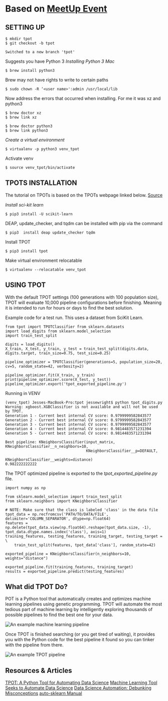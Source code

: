 # Based on [MeetUp Event](https://www.meetup.com/757-Python-Users-Group/events/240506687/)
## SETTING UP
```
$ mkdir tpot
$ git checkout -b tpot

Switched to a new branch 'tpot'
```

Suggests you have Python 3
*Installing Python 3 Mac*

```
$ brew install python3
```

Brew may not have rights to write to certain paths

```
$ sudo chown -R ‘<user name>':admin /usr/local/lib
```

Now address the errors that occurred when installing.  For me it was xz and python3

```
$ brew doctor xz
$ brew link xz

$ brew doctor python3
$ brew link python3
```

*Create a virtual environment*

```
$ virtualenv -p python3 venv_tpot
```

Activate venv

```
$ source venv_tpot/bin/activate
```

## TPOTS INSTALLATION
The tutorial on TPOTs is based on the TPOTs webpage linked below.
[Source](https://rhiever.github.io/tpot/installing/)

*Install sci-kit learn*

```
$ pip3 install -U scikit-learn
````

DEAP, update_checker, and tqdm can be installed with pip via the command

```
$ pip3  install deap update_checker tqdm
```

Install TPOT

```
$ pip3 install tpot
```

Make virtual environment relocatable

```
$ virtualenv --relocatable venv_tpot
```

## USING TPOT
With the default TPOT settings (100 generations with 100 population size), TPOT will evaluate 10,000 pipeline configurations before finishing. Meaning it is intended to run for hours or days to find the best solution.

Example code for a test run.  This uses a dataset from SciKit Learn.

```
from tpot import TPOTClassifier from sklearn.datasets 
import load_digits from sklearn.model_selection 
import train_test_split 

digits = load_digits()
X_train, X_test, y_train, y_test = train_test_split(digits.data, digits.target, train_size=0.75, test_size=0.25) 

pipeline_optimizer = TPOTClassifier(generations=5, population_size=20, cv=5, random_state=42, verbosity=2) 

pipeline_optimizer.fit(X_train, y_train)
print(pipeline_optimizer.score(X_test, y_test)) pipeline_optimizer.export('tpot_exported_pipeline.py')
```

Running in VENV

```
(venv_tpot) Jesses-MacBook-Pro:tpot jessewright$ python tpot_digits.py
Warning: xgboost.XGBClassifier is not available and will not be used by TPOT.
Generation 1 - Current best internal CV score: 0.9799999582843577               
Generation 2 - Current best internal CV score: 0.9799999582843577               
Generation 3 - Current best internal CV score: 0.9799999582843577               
Generation 4 - Current best internal CV score: 0.9814483571231394               
Generation 5 - Current best internal CV score: 0.9814483571231394               
                                                                                
Best pipeline: KNeighborsClassifier(input_matrix, KNeighborsClassifier__n_neighbors=10, 
                                    KNeighborsClassifier__p=DEFAULT, 
                                    KNeighborsClassifier__weights=distance)
0.982222222222
```

The TPOT optimized pipeline is exported to the *tpot_exported_pipeline.py* file.

```
import numpy as np

from sklearn.model_selection import train_test_split
from sklearn.neighbors import KNeighborsClassifier

# NOTE: Make sure that the class is labeled 'class' in the data file
tpot_data = np.recfromcsv('PATH/TO/DATA/FILE', delimiter='COLUMN_SEPARATOR', dtype=np.float64)
features = np.delete(tpot_data.view(np.float64).reshape(tpot_data.size, -1), tpot_data.dtype.names.index('class'), axis=1)
training_features, testing_features, training_target, testing_target = \
    train_test_split(features, tpot_data['class'], random_state=42)

exported_pipeline = KNeighborsClassifier(n_neighbors=10, weights="distance")

exported_pipeline.fit(training_features, training_target)
results = exported_pipeline.predict(testing_features)
```

## What did TPOT Do?

POT is a Python tool that automatically creates and optimizes machine learning pipelines using genetic programming.  TPOT will automate the most tedious part of machine learning by intelligently exploring thousands of possible pipelines to find the best one for your data.  

![An example machine learning pipeline](https://github.com/InkSlob/HR-Python-User-Group/blob/master/tpot/images/tpot-ml-pipeline.jpg)

Once TPOT is finished searching (or you get tired of waiting), it provides you with the Python code for the best pipeline it found so you can tinker with the pipeline from there.  

![An example TPOT pipeline](https://github.com/InkSlob/HR-Python-User-Group/blob/master/tpot/images/tpot-pipeline-example.jpg)

## Resources & Articles 

[TPOT: A Python Tool for Automating Data Science](http://www.kdnuggets.com/2016/05/tpot-python-automating-data-science.html/2)
[Machine Learning Tool Seeks to Automate Data Science](https://www.datanami.com/2015/10/19/machine-learning-tool-seeks-to-automate-data-science/)
[Data Science Automation: Debunking Misconceptions](http://www.kdnuggets.com/2016/08/data-science-automation-debunking-misconceptions.html)
[auto-sklearn Manual](https://automl.github.io/auto-sklearn/stable/manual.html#manual)
